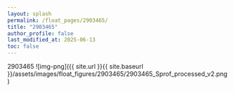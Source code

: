 ```yaml
---
layout: splash
permalink: /float_pages/2903465/
title: "2903465"
author_profile: false
last_modified_at: 2025-06-13
toc: false
---
```

 
2903465
![img-png]({{ site.url }}{{ site.baseurl }}/assets/images/float_figures/2903465/2903465_Sprof_processed_v2.png)